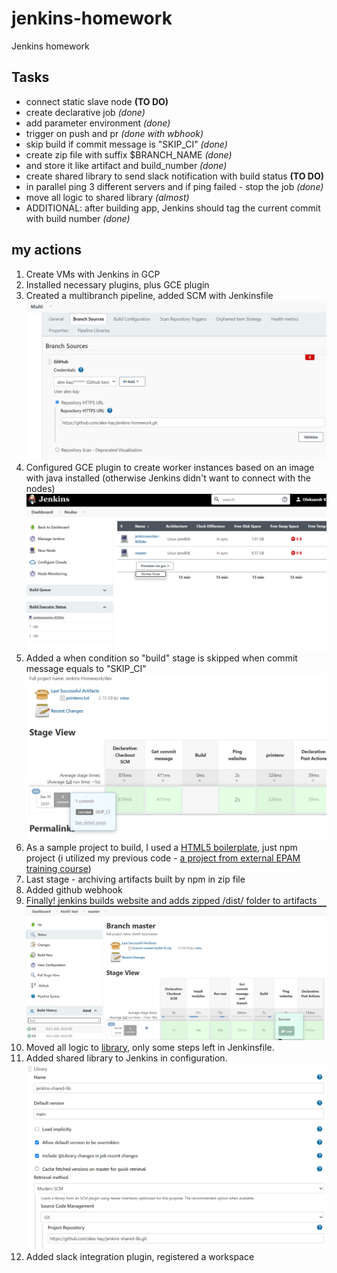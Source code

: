 # jenkins-homework

Jenkins homework

## Tasks

* connect static slave node **(TO DO)**
* create declarative job *(done)*
* add parameter environment *(done)*
* trigger on push and pr *(done with wbhook)*
* skip build if commit message is "SKIP_CI" *(done)*
* create zip file with suffix $BRANCH_NAME *(done)*
* and store it like artifact and build_number *(done)*
* create shared library to send slack notification with build status **(TO DO)**
* in parallel ping 3 different servers and if ping failed - stop the job *(done)*
* move all logic to shared library *(almost)*
* ADDITIONAL: after building app, Jenkins should tag the current commit with build number *(done)*

## my actions

1. Create VMs with Jenkins in GCP
2. Installed necessary plugins, plus GCE plugin
3. Created a multibranch pipeline, added SCM with Jenkinsfile
    ![img1](./img/Screenshot%202021-09-30%20213549.png)
4. Configured GCE plugin to create worker instances based on an image with java installed (otherwise Jenkins didn't want to connect with the nodes)
    ![img2](./img/Screenshot%202021-09-30%20213739.png)
5. Added a when condition so "build" stage is skipped when commit message equals to "SKIP_CI"
   ![img3](./img/Screenshot%202021-09-30%20223739.png)
6. As a sample project to build, I used a [HTML5 boilerplate](https://github.com/h5bp/html5-boilerplate), just npm project (i utilized my previous code - [a project from external EPAM training course](https://github.com/alex-kay/html5-boilerplate/blob/master/Jenkinsfile))
7. Last stage - archiving artifacts built by npm in zip file
8. Added github webhook
9. Finally! jenkins builds website and adds zipped /dist/ folder to artifacts
    ![img4](/img/Screenshot%202021-10-06%20015846.png)
10. Moved all logic to [library](https://github.com/alex-kay/jenkins-shared-lib), only some steps left in Jenkinsfile.
11. Added shared library to Jenkins in configuration.
    ![img5](/img/Screenshot%202021-10-06%20111503.png)
12. Added slack integration plugin, registered a workspace
